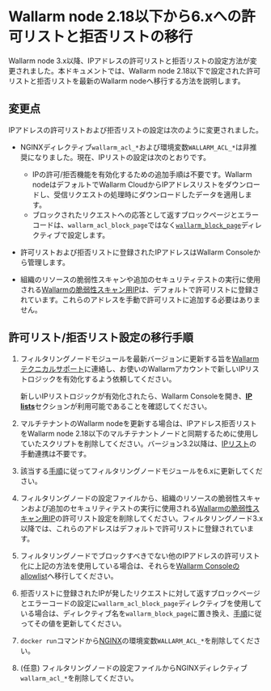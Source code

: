 # Wallarm node 2.18以下から6.xへの許可リストと拒否リストの移行

Wallarm node 3.x以降、IPアドレスの許可リストと拒否リストの設定方法が変更されました。本ドキュメントでは、Wallarm node 2.18以下で設定された許可リストと拒否リストを最新のWallarm nodeへ移行する方法を説明します。

## 変更点

IPアドレスの許可リストおよび拒否リストの設定は次のように変更されました。

* NGINXディレクティブ`wallarm_acl_*`および環境変数`WALLARM_ACL_*`は非推奨になりました。現在、IPリストの設定は次のとおりです。

    * IPの許可/拒否機能を有効化するための追加手順は不要です。Wallarm nodeはデフォルトでWallarm CloudからIPアドレスリストをダウンロードし、受信リクエストの処理時にダウンロードしたデータを適用します。
    * ブロックされたリクエストへの応答として返すブロックページとエラーコードは、`wallarm_acl_block_page`ではなく[`wallarm_block_page`](../admin-en/configure-parameters-en.md#wallarm_block_page)ディレクティブで設定します。
* 許可リストおよび拒否リストに登録されたIPアドレスはWallarm Consoleから管理します。
* 組織のリソースの脆弱性スキャンや追加のセキュリティテストの実行に使用される[Wallarmの脆弱性スキャン用IP](../admin-en/scanner-addresses.md)は、デフォルトで許可リストに登録されています。これらのアドレスを手動で許可リストに追加する必要はありません。

## 許可リスト/拒否リスト設定の移行手順

1. フィルタリングノードモジュールを最新バージョンに更新する旨を[Wallarmテクニカルサポート](mailto:support@wallarm.com)に連絡し、お使いのWallarmアカウントで新しいIPリストロジックを有効化するよう依頼してください。

    新しいIPリストロジックが有効化されたら、Wallarm Consoleを開き、[**IP lists**](../user-guides/ip-lists/overview.md)セクションが利用可能であることを確認してください。
2. マルチテナントのWallarm nodeを更新する場合は、IPアドレス拒否リストをWallarm node 2.18以下のマルチテナントノードと同期するために使用していたスクリプトを削除してください。バージョン3.2以降は、[IPリスト](../user-guides/ip-lists/overview.md)の手動連携は不要です。 
3. 該当する[手順](general-recommendations.md#update-process)に従ってフィルタリングノードモジュールを6.xに更新してください。
4. フィルタリングノードの設定ファイルから、組織のリソースの脆弱性スキャンおよび追加のセキュリティテストの実行に使用される[Wallarmの脆弱性スキャン用IP](../admin-en/scanner-addresses.md)の許可リスト設定を削除してください。フィルタリングノード3.x以降では、これらのアドレスはデフォルトで許可リストに登録されています。
5. フィルタリングノードでブロックすべきでない他のIPアドレスの許可リスト化に上記の方法を使用している場合は、それらを[Wallarm Consoleのallowlist](../user-guides/ip-lists/overview.md)へ移行してください。
6. 拒否リストに登録されたIPが発したリクエストに対して返すブロックページとエラーコードの設定に`wallarm_acl_block_page`ディレクティブを使用している場合は、ディレクティブ名を`wallarm_block_page`に置き換え、[手順](../admin-en/configuration-guides/configure-block-page-and-code.md)に従ってその値を更新してください。
7. `docker run`コマンドから[NGINX](../admin-en/installation-docker-en.md)の環境変数`WALLARM_ACL_*`を削除してください。
8. (任意) フィルタリングノードの設定ファイルからNGINXディレクティブ`wallarm_acl_*`を削除してください。